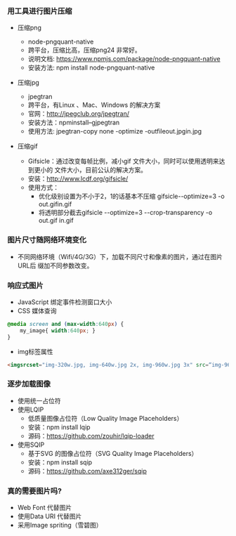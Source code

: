 ### 用工具进行图片压缩
- 压缩png
    + node-pngquant-native
    + 跨平台，压缩比高，压缩png24 非常好。
    + 说明文档: https://www.npmjs.com/package/node-pngquant-native
    + 安装方法: npm install node-pngquant-native

- 压缩jpg
    + jpegtran
    + 跨平台，有Linux 、Mac、Windows 的解决方案
    + 官网：http://jpegclub.org/jpegtran/
    + 安装方法：npminstall–gjpegtran
    + 使用方法:  jpegtran-copy none -optimize -outfileout.jpgin.jpg

- 压缩gif
    + Gifsicle：通过改变每帧比例，减小gif 文件大小，同时可以使用透明来达到更小的 文件大小，目前公认的解决方案。
    + 安装：http://www.lcdf.org/gifsicle/
    + 使用方式：
        - 优化级别设置为不小于2，1的话基本不压缩 gifsicle--optimize=3 -o out.gifin.gif
        - 将透明部分截去gifsicle --optimize=3 --crop-transparency -o out.gif in.gif

### 图片尺寸随网络环境变化
- 不同网络环境（Wifi/4G/3G）下，加载不同尺寸和像素的图片，通过在图片URL后 缀加不同参数改变。

### 响应式图片
- JavaScript 绑定事件检测窗口大小
- CSS 媒体查询
```css
@media screen and (max-width:640px) { 
    my_image{ width:640px; }
}
```
- img标签属性
```html
<imgsrcset="img-320w.jpg, img-640w.jpg 2x, img-960w.jpg 3x" src=“img-960w.jpg” alt=“img”> （x描述符：表示图像的设备像素比）
```

### 逐步加载图像
- 使用统一占位符
- 使用LQIP
    + 低质量图像占位符（Low Quality Image Placeholders）
    + 安装：npm install lqip
    + 源码：https://github.com/zouhir/lqip-loader
- 使用SQIP
    + 基于SVG 的图像占位符（SVG Quality Image Placeholders）
    + 安装：npm install sqip
    + 源码：https://github.com/axe312ger/sqip

### 真的需要图片吗?
- Web Font 代替图片
- 使用Data URI 代替图片
- 采用Image spriting（雪碧图）